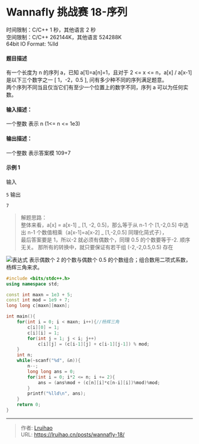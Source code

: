# Wannafly 挑战赛 18-序列


时间限制：C/C++ 1 秒，其他语言 2 秒  
空间限制：C/C++ 262144K，其他语言 524288K  
64bit IO Format: %lld

#### 题目描述

有一个长度为 n 的序列 a，已知 a[1]=a[n]=1，且对于 2 <= x <= n，a[x] / a[x-1] 是以下三个数字之一 [ 1，-2，0.5 ], 问有多少种不同的序列满足题意。  
两个序列不同当且仅当它们有至少一个位置上的数字不同，序列 a 可以为任何实数。

#### 输入描述：

一个整数 表示 n (1<= n <= 1e3)

#### 输出描述：

一个整数 表示答案模 109+7

#### 示例 1

输入

`5`
输出

`7`

> 解题思路：  
> 整体来看，a[x] = a[x-1] _ [1, -2, 0.5]，那么等于从 n-1 个 [1,-2,0.5] 中选出 n-1 个数值相乘（a[x-1]=a[x-2] _ [1,-2,0.5] 同理化简式子），  
> 最后答案要是 1，所以-2 就必须有偶数个，同理 0.5 的个数要等于-2. 顺序无关。
> 那所有的转换中，就只要保证有若干组 (-2,-2,0.5,0.5) 存在

![表达式](https://img-blog.csdn.net/20180717145303103?watermark/2/text/aHR0cHM6Ly9ibG9nLmNzZG4ubmV0L3FxXzM5NTIwNDE3/font/5a6L5L2T/fontsize/400/fill/I0JBQkFCMA==/dissolve/70) 表示偶数个 2 的个数与偶数个 0.5 的个数组合；组合数用二项式系数，杨辉三角来求。

```cpp
#include <bits/stdc++.h>
using namespace std;

const int maxn = 1e3 + 5;
const int mod = 1e9 + 7;
long long c[maxn][maxn];

int main(){
    for(int i = 0; i < maxn; i++){//杨辉三角
        c[i][0] = 1;
        c[i][i] = 1;
        for(int j = 1; j < i; j++)
            c[i][j] = (c[i-1][j] + c[i-1][j-1]) % mod;
    }
    int n;
    while(~scanf("%d", &n)){
        n--;
        long long ans = 0;
        for(int i = 0; i*2 <= n; i += 2){
            ans = (ans%mod + (c[n][i]*c[n-i][i])%mod)%mod;
        }
        printf("%lld\n", ans);
    }
    return 0;
}
```


---

> 作者: [Lruihao](https://github.com/Lruihao)  
> URL: https://lruihao.cn/posts/wannafly-18/  

